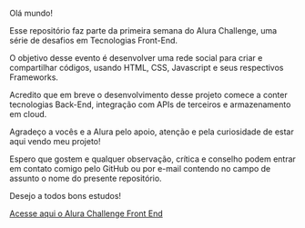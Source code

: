 Olá mundo!

Esse repositório faz parte da primeira semana do Alura Challenge, uma série de desafios em Tecnologias Front-End.

O objetivo desse evento é desenvolver uma rede social para criar e compartilhar códigos, usando HTML, CSS, Javascript e seus respectivos Frameworks.

Acredito que em breve o desenvolvimento desse projeto comece a conter tecnologias Back-End, integração com APIs de terceiros e armazenamento em cloud.

Agradeço a vocês e a Alura pelo apoio, atenção e pela curiosidade de estar aqui vendo meu projeto!

Espero que gostem e qualquer observação, crítica e conselho podem entrar em contato comigo pelo GitHub ou por e-mail contendo no campo de assunto o nome do presente repositório.

Desejo a todos bons estudos!

<a href="https://isaachintosh.github.io/Alura-Challenge-Front-End/">Acesse aqui o Alura Challenge Front End</a>
